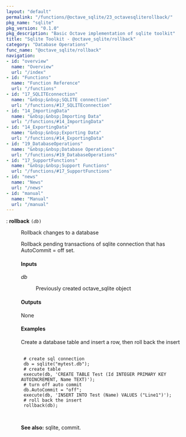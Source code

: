 ```yaml
---
layout: "default"
permalink: "/functions/@octave_sqlite/23_octavesqliterollback/"
pkg_name: "sqlite"
pkg_version: "0.1.0"
pkg_description: "Basic Octave implementation of sqlite toolkit"
title: "Sqlite Toolkit - @octave_sqlite/rollback"
category: "Database Operations"
func_name: "@octave_sqlite/rollback"
navigation:
- id: "overview"
  name: "Overview"
  url: "/index"
- id: "Functions"
  name: "Function Reference"
  url: "/functions"
- id: "17_SQLITEconnection"
  name: "&nbsp;&nbsp;SQLITE connection"
  url: "/functions/#17_SQLITEconnection"
- id: "14_ImportingData"
  name: "&nbsp;&nbsp;Importing Data"
  url: "/functions/#14_ImportingData"
- id: "14_ExportingData"
  name: "&nbsp;&nbsp;Exporting Data"
  url: "/functions/#14_ExportingData"
- id: "19_DatabaseOperations"
  name: "&nbsp;&nbsp;Database Operations"
  url: "/functions/#19_DatabaseOperations"
- id: "17_SupportFunctions"
  name: "&nbsp;&nbsp;Support Functions"
  url: "/functions/#17_SupportFunctions"
- id: "news"
  name: "News"
  url: "/news"
- id: "manual"
  name: "Manual"
  url: "/manual"
---
```

<dl class="first-deftypefn">
<dt class="deftypefn" id="index-rollback"><span class="category-def">: </span><span><strong class="def-name">rollback</strong> <code class="def-code-arguments">(<var class="var">db</var>)</code><a class="copiable-link" href='#index-rollback'></a></span></dt>
<dd><p>Rollback changes to a database
</p>
<p>Rollback pending transactions of sqlite connection that has
 AutoCommit = off set.
</p>
<h4 class="subsubheading" id="Inputs">Inputs</h4>
<dl class="table">
<dt><var class="var">db</var></dt>
<dd><p>Previously created octave_sqlite object
 </p></dd>
</dl>

<h4 class="subsubheading" id="Outputs">Outputs</h4>
<p>None
</p>
<h4 class="subsubheading" id="Examples">Examples</h4>
<p>Create a database table and insert a row, then roll back the insert
 </p><div class="example">
<pre class="example-preformatted"> <code class="code">
 # create sql connection
 db = sqlite(&quot;mytest.db&quot;);
 # create table
 execute(db, 'CREATE TABLE Test (Id INTEGER PRIMARY KEY AUTOINCREMENT, Name TEXT)');
 # turn off auto commit
 db.AutoCommit = &quot;off&quot;;
 execute(db, 'INSERT INTO Test (Name) VALUES (&quot;Line1&quot;)');
 # roll back the insert
 rollback(db);
 </code>
 </pre></div>


<p><strong class="strong">See also:</strong> sqlite, commit.
 </p></dd></dl>